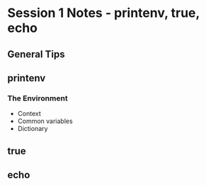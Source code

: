 # Session 1 Notes - printenv, true, echo

## General Tips

## printenv

### The Environment
* Context
* Common variables
* Dictionary

## true

## echo